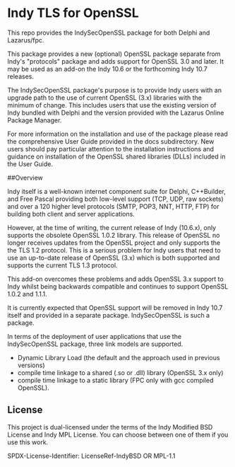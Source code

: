 # Indy TLS for OpenSSL

This repo provides the IndySecOpenSSL package for both Delphi and Lazarus/fpc.

This package provides a new (optional) OpenSSL package separate from Indy's 
"protocols" package and adds support for OpenSSL 3.0 and later. It may be used
as an add-on the Indy 10.6 or the forthcoming Indy 10.7 releases.

The IndySecOpenSSL package's purpose is to provide Indy users with an upgrade path to 
the use of current OpenSSL (3.x) libraries with the minimum of change. This includes users 
that use the existing version of Indy bundled with Delphi and the version provided with 
the Lazarus Online Package Manager.

For more information on the installation and use of the package please read the
comprehensive User Guide provided in the docs subdirectory. New users should pay
particular attention to the installation instructions and guidance on installation
of the OpenSSL shared libraries (DLLs) included in the User Guide.

##Overview

Indy itself is a well-known internet component suite for Delphi, C++Builder, and 
Free Pascal providing both low-level support (TCP, UDP, raw sockets) and over a 120 
higher level protocols (SMTP, POP3, NNT, HTTP, FTP) for building both client and server 
applications. 

However, at the time of writing, the current release of Indy (10.6.x), only supports 
the obsolete OpenSSL 1.0.2 library. This release of OpenSSL no longer receives updates
from the OpenSSL project and only supports the the TLS 1.2 protocol. 
This is a serious problem for Indy users that need to use an up-to-date release of 
OpenSSL (3.x) which is both supported and supports the current TLS 1.3 protocol.

This add-on overcomes these problems and adds OpenSSL 3.x support to Indy whilst being 
backwards compatible and continues to support OpenSSL 1.0.2 and 1.1.1.

It is currently expected that OpenSSL support will be removed in Indy 10.7 itself and provided in
a separate package. IndySecOpenSSL is such a package.

In terms of the deployment of  user applications that use the IndySecOpenSSL package, 
three link models are supported.

   * Dynamic Library Load (the default and the approach used in previous versions)
   * compile time linkage to a shared (.so or .dll) library (OpenSSL 3.x only)
   * compile time linkage to a static library (FPC only with gcc compiled OpenSSL).


## License

This project is dual-licensed under the terms of the Indy Modified BSD License and Indy MPL License.
You can choose between one of them if you use this work.

SPDX-License-Identifier: LicenseRef-IndyBSD OR MPL-1.1


